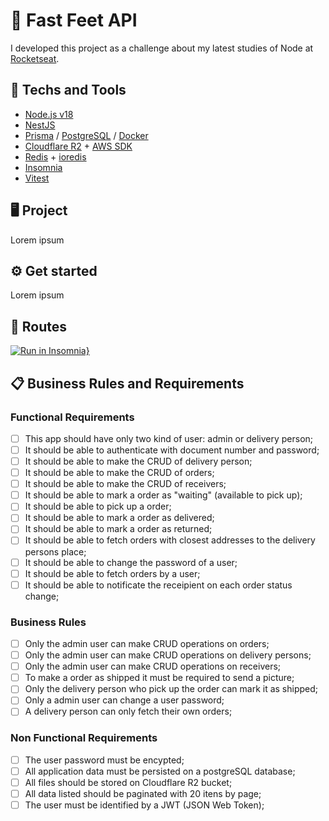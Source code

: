 <!-- https://efficient-sloth-d85.notion.site/Desafio-04-a3a2ef9297ad47b1a94f89b197274ffd -->
<!-- https://www.figma.com/design/hn0qGhnSHDVst7oaY3PF72/FastFeet?node-id=0-1 -->

# 🚚 Fast Feet API
I developed this project as a challenge about my latest studies of Node at [Rocketseat](https://www.rocketseat.com.br).

## 🚀 Techs and Tools
- [Node.js v18](https://nodejs.org/)
- [NestJS](https://nestjs.com/)
- [Prisma](https://www.prisma.io) / [PostgreSQL](https://www.postgresql.org/)  / [Docker](https://www.docker.com/)
- [Cloudflare R2](https://www.cloudflare.com/pt-br/) + [AWS SDK](https://github.com/aws/aws-sdk-js-v3)
- [Redis](https://redis.io) + [ioredis](https://github.com/redis/ioredis)
- [Insomnia](https://insomnia.rest/)
- [Vitest](https://vitest.dev/)

## 🖥️ Project
Lorem ipsum

## ⚙️ Get started
Lorem ipsum

## 🔗 Routes
[![Run in Insomnia}](https://insomnia.rest/images/run.svg)](https://insomnia.rest/run/?label=Ignite%20Node.js%3A%20GymPass%20API%0A&uri=https://raw.githubusercontent.com/rcrdk/fast-feet-api/main/insomnia.json)

## 📋 Business Rules and Requirements

### Functional Requirements

- [ ] This app should have only two kind of user: admin or delivery person;
- [ ] It should be able to authenticate with document number and password;
- [ ] It should be able to make the CRUD of delivery person;
- [ ] It should be able to make the CRUD of orders;
- [ ] It should be able to make the CRUD of receivers;
- [ ] It should be able to mark a order as "waiting" (available to pick up);
- [ ] It should be able to pick up a order;
- [ ] It should be able to mark a order as delivered;
- [ ] It should be able to mark a order as returned;
- [ ] It should be able to fetch orders with closest addresses to the delivery persons place;
- [ ] It should be able to change the password of a user;
- [ ] It should be able to fetch orders by a user;
- [ ] It should be able to notificate the receipient on each order status change;

### Business Rules

- [ ] Only the admin user can make CRUD operations on orders;
- [ ] Only the admin user can make CRUD operations on delivery persons;
- [ ] Only the admin user can make CRUD operations on receivers;
- [ ] To make a order as shipped it must be required to send a picture;
- [ ] Only the delivery person who pick up the order can mark it as shipped;
- [ ] Only a admin user can change a user password;
- [ ] A delivery person can only fetch their own orders;

### Non Functional Requirements

- [ ] The user password must be encypted;
- [ ] All application data must be persisted on a postgreSQL database;
- [ ] All files should be stored on Cloudflare R2 bucket;
- [ ] All data listed should be paginated with 20 itens by page;
- [ ] The user must be identified by a JWT (JSON Web Token);